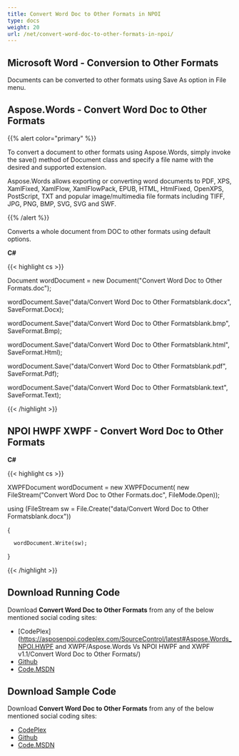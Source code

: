 ```yaml
---
title: Convert Word Doc to Other Formats in NPOI
type: docs
weight: 20
url: /net/convert-word-doc-to-other-formats-in-npoi/
---
```


## **Microsoft Word - Conversion to Other Formats**
Documents can be converted to other formats using Save As option in File menu.
## **Aspose.Words - Convert Word Doc to Other Formats**
{{% alert color="primary" %}} 

To convert a document to other formats using Aspose.Words, simply invoke the save() method of Document class and specify a file name with the desired and supported extension.

Aspose.Words allows exporting or converting word documents to PDF, XPS, XamlFixed, XamlFlow, XamlFlowPack, EPUB, HTML, HtmlFixed, OpenXPS, PostScript, TXT and popular image/multimedia file formats including TIFF, JPG, PNG, BMP, SVG, SVG and SWF.

{{% /alert %}} 

Converts a whole document from DOC to other formats using default options.

**C#**

{{< highlight cs >}}

  Document wordDocument = new Document("Convert Word Doc to Other Formats.doc");

 wordDocument.Save("data/Convert Word Doc to Other Formatsblank.docx", SaveFormat.Docx);

 wordDocument.Save("data/Convert Word Doc to Other Formatsblank.bmp", SaveFormat.Bmp);

 wordDocument.Save("data/Convert Word Doc to Other Formatsblank.html", SaveFormat.Html);

 wordDocument.Save("data/Convert Word Doc to Other Formatsblank.pdf", SaveFormat.Pdf);

 wordDocument.Save("data/Convert Word Doc to Other Formatsblank.text", SaveFormat.Text);


{{< /highlight >}}
## **NPOI HWPF XWPF - Convert Word Doc to Other Formats**
**C#**

{{< highlight cs >}}

   XWPFDocument  wordDocument = new XWPFDocument( new FileStream("Convert Word Doc to Other Formats.doc", FileMode.Open));

  using (FileStream sw = File.Create("data/Convert Word Doc to Other Formatsblank.docx"))

  {

      wordDocument.Write(sw);

  }


{{< /highlight >}}
## **Download Running Code**
Download **Convert Word Doc to Other Formats** from any of the below mentioned social coding sites:

- [CodePlex](https://asposenpoi.codeplex.com/SourceControl/latest#Aspose.Words_NPOI.HWPF and XWPF/Aspose.Words Vs NPOI HWPF and XWPF v1.1/Convert Word Doc to Other Formats/)
- [Github](https://github.com/aspose-words/Aspose.Words-for-.NET/tree/master/Plugins/NPOI/Aspose.Words%20Vs%20NPOI%20HWPF%20and%20XWPF%20v1.1/Convert%20Word%20Doc%20to%20Other%20Formats)
- [Code.MSDN](https://code.msdn.microsoft.com/AsposeWords-vs-NPOI-HWPF-1ac73164/view/SourceCode#content)
## **Download Sample Code**
Download **Convert Word Doc to Other Formats** from any of the below mentioned social coding sites:

- [CodePlex](https://asposenpoi.codeplex.com/releases/view/617696)
- [Github](https://github.com/aspose-words/Aspose.Words-for-.NET/releases/tag/AsposeWordsVsNPOIHWPFandXWPF1.1)
- [Code.MSDN](https://code.msdn.microsoft.com/AsposeWords-vs-NPOI-HWPF-1ac73164/view/SourceCode#content)
